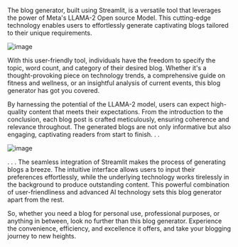 The blog generator, built using Streamlit, is a versatile tool that leverages the power of Meta's LLAMA-2 Open source Model. This cutting-edge technology enables users to effortlessly generate captivating blogs tailored to their unique requirements.

![image](https://github.com/Fardeen16/Blog-Generator/assets/81024081/1521e3c9-26fe-4d72-a31c-d3394917b5e2)

With this user-friendly tool, individuals have the freedom to specify the topic, word count, and category of their desired blog. Whether it's a thought-provoking piece on technology trends, a comprehensive guide on fitness and wellness, or an insightful analysis of current events, this blog generator has got you covered.

By harnessing the potential of the LLAMA-2 model, users can expect high-quality content that meets their expectations. From the introduction to the conclusion, each blog post is crafted meticulously, ensuring coherence and relevance throughout. The generated blogs are not only informative but also engaging, captivating readers from start to finish.
.
.


![image](https://github.com/Fardeen16/Blog-Generator/assets/81024081/7d7fd8b4-ebed-4b91-8c45-431560591de5)

.
.
.
The seamless integration of Streamlit makes the process of generating blogs a breeze. The intuitive interface allows users to input their preferences effortlessly, while the underlying technology works tirelessly in the background to produce outstanding content. This powerful combination of user-friendliness and advanced AI technology sets this blog generator apart from the rest.

So, whether you need a blog for personal use, professional purposes, or anything in between, look no further than this blog generator. Experience the convenience, efficiency, and excellence it offers, and take your blogging journey to new heights.
